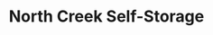 ---
title: "North Creek Self-Storage"
url: /bothell/north-creek-self-storage/
shop: storage rental
---